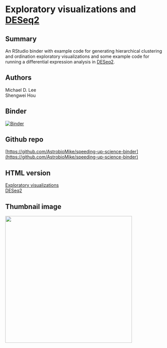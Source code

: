#  Exploratory visualizations and [DESeq2](https://bioconductor.org/packages/release/bioc/html/DESeq2.html)

## Summary
An RStudio binder with example code for generating hierarchical clustering and ordination exploratory visualizations and some example code for running a differential expression analysis in [DESeq2](https://bioconductor.org/packages/release/bioc/html/DESeq2.html). 

## Authors
Michael D. Lee  
Shengwei Hou

## Binder
[![Binder](https://mybinder.org/badge_logo.svg)](https://mybinder.org/v2/gh/AstrobioMike/speeding-up-science-binder/master?urlpath=rstudio)

## Github repo
[https://github.com/AstrobioMike/speeding-up-science-binder](https://github.com/AstrobioMike/speeding-up-science-binder)

## HTML version
[Exploratory visualizations](https://github.com/AstrobioMike/speeding-up-science-binder/blob/master/hclust-ord-plot.html)  
[DESeq2](https://github.com/AstrobioMike/speeding-up-science-binder/blob/master/deseq.html)  

## Thumbnail image
<img width="400" src="https://github.com/AstrobioMike/AstrobioMike.github.io/blob/master/images/deseq2-MA-thumbnail.png">
